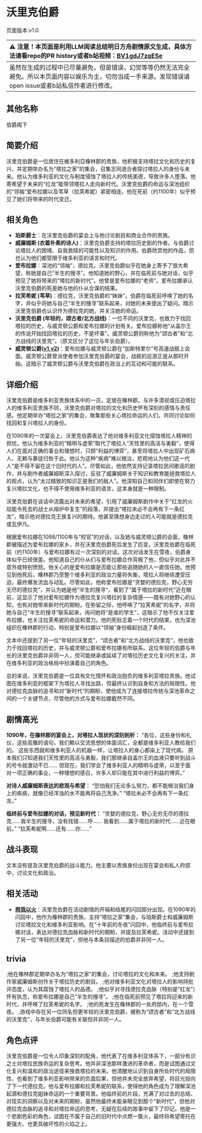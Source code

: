 # 沃里克伯爵
页面版本:v1.0
 

| :warning: 注意！本页面是利用LLM阅读总结明日方舟剧情原文生成，具体方法请看repo的PR history或者b站视频：[BV1gdJ7zqESe](https://www.bilibili.com/video/BV1gdJ7zqESe/)         |
|:----------------------------|
| 虽然在生成的过程中已尽量避免，但是错误，幻觉等等仍然无法完全避免。所以本页面内容以娱乐为主，切勿当成一手来源。发现错误请open issue或者b站私信作者进行修改。|



## 其他名称
伯爵阁下
## 简要介绍
沃里克伯爵是一位居住在維多利亞橡林郡的贵族，他积极支持塔拉文化和历史的复兴，并定期举办名为“塔拉之家”的集会，召集志同道合者探讨塔拉人的身份与未来。他认为维多利亚的文化与制度侵蚀了塔拉人的传统美德，导致许多人堕落。他寄希望于未来的“红龙”能带领塔拉人走向新时代。沃里克伯爵的命运与深池组织的“领袖”爱布拉娜以及苇草（拉芙希妮）紧密相连，他在死前（约1100年）似乎预见了她们将带来的时代变迁。
## 相关角色
-   **珀斯爵士**：在沃里克伯爵的宴会上与他讨论剧目和商业合作的贵族。
-   **威廉姆斯 (衣着朴素的诗人)**：沃里克伯爵支持的塔拉历史剧的作者。与伯爵讨论塔拉人的困境、自我救赎的可能性以及知识的作用。伯爵欣赏他的作品，但也认为他们都受限于维多利亚的语言和时代。
-   **爱布拉娜**：深池的“领袖”，德拉克。沃里克伯爵似乎在她身上寄予了很大希望，称她是自己“半生的搜寻”。他知道她的野心，并在临死前与她对话，似乎预见了她将带来的“塔拉的新时代”。他曾是爱布拉娜的“老师”。爱布拉娜承认沃里克伯爵的死是她与他的仆从合谋的结果。
-   **拉芙希妮 (苇草)**：德拉克，沃里克伯爵的“妹妹”。伯爵在临死前呼唤了她的名字，并似乎将她与自己“半生的搜寻”联系起来，对她的未来提出了疑问。暗示沃里克伯爵也认识作为德拉克的她，并关注她的命运。
-   **沃里克伯爵 (年轻的，颂古者/北方战线)**：一位不同的沃里克，也致力于找回塔拉的历史，与威灵顿公爵和爱布拉娜的计划有关。爱布拉娜称他“从盖尔王的传说开始找回塔拉的历史，不是坏事”。威灵顿公爵则称他为“颂古者”和“北方战线的沃里克”。（原文区分了这位与年长伯爵）。
-   **威灵顿公爵([v1](extended_char_wei_ling_dun_gong_jue.md),[v2](../char_v3/extended_char_wei_ling_dun_gong_jue.md))**：爱布拉娜与威灵顿公爵在“加斯特里尔”号高速战舰上会面。威灵顿公爵曾派使者参加沃里克伯爵的宴会，战舰的巡游正是从那时开始。这暗示了威灵顿公爵与沃里克伯爵在政治上的互动和可能的联系。
## 详细介绍
沃里克伯爵是维多利亚贵族体系中的一员，定居在橡林郡。与许多漠视或压迫塔拉人的维多利亚贵族不同，沃里克伯爵对塔拉的文化和历史怀有深刻的感情与责任感。他定期举办“塔拉之家”的集会，聚集那些关心塔拉命运的人们，共同讨论如何找回和复兴塔拉人的身份。

在1090年的一次宴会上，沃里克伯爵表达了他对维多利亚文化侵蚀塔拉人精神的担忧。他认为维多利亚的“精明与虚荣”取代了塔拉人“天性里的高洁与勇毅”，使得人们在面对正确的事业和理想时，只顾“利益的博弈”，甚至将塔拉人中出现矿石病人、无赖与暴徒归咎于此。他认为这种“疾病”难以根治，悲观地认为他们这一代人“是不得不留在这个旧时代的人”。尽管如此，他依然支持记录塔拉民间歌谣的剧作，并与剧作者威廉姆斯深入探讨，反驳了威廉姆斯关于知识和教育能拯救塔拉人的观点，认为“太过精致的知识正是我们的敌人”。他深知自己和同伴们即使在努力复兴塔拉文化，也不得不使用维多利亚的语言，这本身就是一种限制。

沃里克伯爵在谈话中流露出对未来的希望，引用了威廉姆斯剧作中关于“红龙的火焰能令死去的战士从熔炉中复生”的段落，并提出“塔拉未必不会再有下一条红龙”，暗示他对德拉克王族复兴的期待。他甚至猜想身边走过的人可能就是德拉克或瓦伊凡。

根据爱布拉娜在1098/1100年与“校官”的对话，以及她与威灵顿公爵的会面，橡林郡被描述为爱布拉娜的家乡，并在沃里克伯爵死后发生了巨变。沃里克伯爵在临死前（约1100年）与爱布拉娜有过一次深刻的对话。这次对话发生在雪夜，伯爵身体似乎已经很差。他知道自己的仆从们与爱布拉娜合作背叛了他，但似乎对此并不意外或特别愤怒。他关心的是爱布拉娜是否能让那些追随她的人一直信任她。他预见到他死后，橡林郡乃至整个维多利亚的政治力量将失衡，塔拉人将继续遭受压迫，最终爆发流血与动乱。尽管如此，他称爱布拉娜是“贪婪的德拉克，野心无穷无尽的德拉克”，并认为她是他“半生的搜寻”，看到了“属于塔拉的新时代”近在眼前，这显示了他对爱布拉娜作为德拉克复兴塔拉的复杂情感——既有对她野心的认知，也有对她带来新时代的期盼。在弥留之际，他呼唤了“拉芙希妮”的名字，并将她与自己“半生的搜寻”联系起来，询问她将“是谁的学生”，这暗示了他不仅关注爱布拉娜，也关注拉芙希妮的命运和潜力。他的死标志着一个时代的结束，也为深池组织在橡林郡的行动，特别是爱布拉娜以“领袖”身份崛起创造了条件。

文本中还提到了另一位“年轻的沃里克”，“颂古者”和“北方战线的沃里克”，他也致力于找回塔拉的历史，并与威灵顿公爵和爱布拉娜有所联系。这位年轻的伯爵与年长的沃里克伯爵并非同一人，但可能继承或延续了对塔拉历史文化复兴的关注，并在维多利亚的政治格局中扮演着自己的角色。

总的来说，沃里克伯爵是一位具有文化情怀和政治抱负的维多利亚塔拉贵族。他试图在维多利亚的框架下为塔拉人寻找出路，但最终认识到自身和方法的局限性。他对德拉克血脉的追寻和对“新时代”的期盼，使他成为了连接塔拉传统与深池革命之间的一个关键节点，尽管他的方式与爱布拉娜截然不同。
## 剧情高光
**1090年，在橡林郡的宴会上，对塔拉人现状的深刻剖析：**
“各位，这些身份和礼仪，这些高雅的语句，我们赖以交流思想的体面词汇，全都是维多利亚人教给我们的。
这些东西就和维多利亚人的机器一样，让塔拉人的身心都染上了现代病。
原本我们只知道我们天性里的高洁与勇毅，我们那继承自盖尔王的血液只要听到战斗的号令就激动不已......
但现在，我们学会了维多利亚人的精明与虚荣，以至于面对一项正确的事业，一种理想的感召，许多人却只能在其中进行利益的博弈。”

**对诗人威廉姆斯表达的悲观与希望：**
“恐怕我们无论多么努力，都不能根治我们身上的疾病，就像已经浑浊的水不能再将自己洗净。”
“塔拉未必不会再有下一条红龙。”

**临终前与爱布拉娜的对话，预见新时代：**
“贪婪的德拉克，野心无穷无尽的德拉克......我半生的搜寻，没有找错......呼......
我看到......属于塔拉的新时代......近在眼前。”
“拉芙希妮啊......还有......你......”
## 战斗表现
文本没有提及沃里克伯爵的战斗能力。他主要以贵族身份出现在宴会和私人府邸中，讨论文化和政治。
## 相关活动
-   **[照我以火](../stories/act22side.md)**：沃里克伯爵在活动剧情的开端和结尾的闪回部分出现。在1090年的闪回中，他作为橡林郡的贵族，主持“塔拉之家”集会，与珀斯爵士和威廉姆斯讨论塔拉文化和维多利亚影响。在“十年前的冬夜”闪回中，他临终前与爱布拉娜对话，表达对德拉克血脉和新时代的期盼，并提及拉芙希妮。活动中还提到了另一位“年轻的沃里克”，但他与本条目描述的伯爵并非同一人。
## trivia
;他在橡林郡定期举办名为“塔拉之家”的集会，讨论塔拉的文化和未来。
;他支持剧作家威廉姆斯创作关于塔拉历史的剧目。
;他对维多利亚文化对塔拉人的影响持批评态度，认为其腐蚀了塔拉人的品德。
;他似乎对寻找德拉克血脉（特别是“红龙”）怀有执念，称爱布拉娜是自己“半生的搜寻”。
;他在临死前预见了塔拉将迎来的新时代，并呼唤了拉芙希妮的名字。
;他的死发生在橡林郡的一处府邸内，在一个雪夜。
;游戏中存在另一位同名但更年轻的沃里克伯爵，被称为“颂古者”和“北方战线的沃里克”，与年长伯爵可能有关联但并非同一人。
## 角色点评
沃里克伯爵是一位令人印象深刻的配角，他代表了在维多利亚体系下，一部分有识之士对塔拉民族命运的复杂思考。他并非深池那样激进的革命者，而是试图通过文化复兴和温和的政治途径来挽救塔拉的未来。他清醒地认识到自身所处时代的局限性，也看到了维多利亚影响带来的负面后果，但他并未完全放弃希望，将目光投向了下一代德拉克。他与爱布拉娜和拉芙希妮的联系，使得他的角色成为了理解深池起源和德拉克姐妹命运的一个重要背景。他临终前的片段，充满了对过去的总结、对现实的洞察以及对未来的期盼，虽然他最终未能亲眼见到那个“新时代”，但他对德拉克血脉的追寻和对塔拉命运的思考，无疑在后续的故事中留下了印记。他是一个悲剧色彩的角色，试图在不属于自己的旧时代中点燃一簇火，最终将希望寄托在更强大、也更具破坏性的火焰之上。